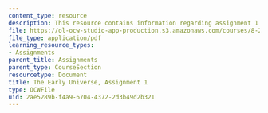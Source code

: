 ```yaml
---
content_type: resource
description: This resource contains information regarding assignment 1.
file: https://ol-ocw-studio-app-production.s3.amazonaws.com/courses/8-286-the-early-universe-fall-2013/2ae5289bf4a9670443722d3b49d2b321_MIT8_286F13_ps1.pdf
file_type: application/pdf
learning_resource_types:
- Assignments
parent_title: Assignments
parent_type: CourseSection
resourcetype: Document
title: The Early Universe, Assignment 1
type: OCWFile
uid: 2ae5289b-f4a9-6704-4372-2d3b49d2b321
---
```

